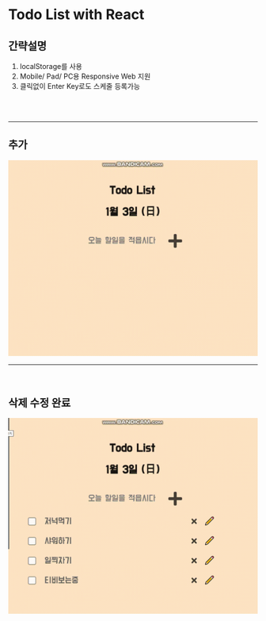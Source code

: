 # Todo List with React

## 간략설명

1. localStorage를 사용
2. Mobile/ Pad/ PC용 Responsive Web 지원
3. 클릭없이 Enter Key로도 스케줄 등록가능

<br><br>

----


##  추가

![](todo_add.gif)

----
<br>

## 삭제 수정 완료
![](todo_update.gif)